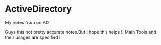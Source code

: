 # ActiveDirectory
My notes from on AD

Guys this not pretty accurate notes.But I hope this helps !! Main Tools and their usages are specified !
